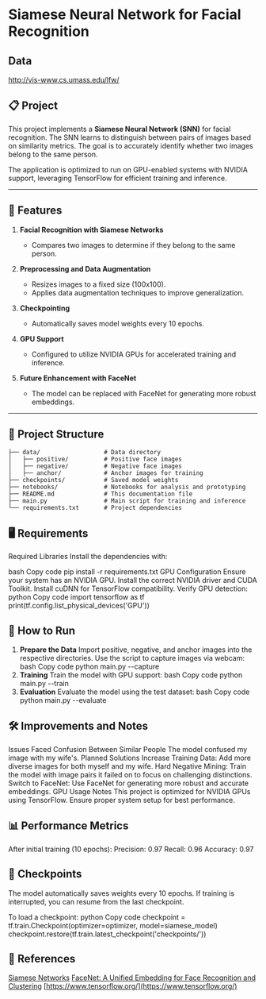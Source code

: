 
# Siamese Neural Network for Facial Recognition  

## Data 
http://vis-www.cs.umass.edu/lfw/

## 📋 Project  

This project implements a **Siamese Neural Network (SNN)** for facial recognition. The SNN learns to distinguish between pairs of images based on similarity metrics. The goal is to accurately identify whether two images belong to the same person.  

The application is optimized to run on GPU-enabled systems with NVIDIA support, leveraging TensorFlow for efficient training and inference.  

---

## 🚀 Features  
1. **Facial Recognition with Siamese Networks**  
   - Compares two images to determine if they belong to the same person.  

2. **Preprocessing and Data Augmentation**  
   - Resizes images to a fixed size (100x100).  
   - Applies data augmentation techniques to improve generalization.  

3. **Checkpointing**  
   - Automatically saves model weights every 10 epochs.  

4. **GPU Support**  
   - Configured to utilize NVIDIA GPUs for accelerated training and inference.  

5. **Future Enhancement with FaceNet**  
   - The model can be replaced with FaceNet for generating more robust embeddings.  

---

## 📁 Project Structure  
```plaintext
├── data/                  # Data directory
│   ├── positive/          # Positive face images
│   ├── negative/          # Negative face images
│   ├── anchor/            # Anchor images for training
├── checkpoints/           # Saved model weights
├── notebooks/             # Notebooks for analysis and prototyping
├── README.md              # This documentation file
├── main.py                # Main script for training and inference
└── requirements.txt       # Project dependencies
```

## 🖥️ Requirements
Required Libraries
Install the dependencies with:

bash
Copy code
pip install -r requirements.txt
GPU Configuration
Ensure your system has an NVIDIA GPU.
Install the correct NVIDIA driver and CUDA Toolkit.
Install cuDNN for TensorFlow compatibility.
Verify GPU detection:
python
Copy code
import tensorflow as tf
print(tf.config.list_physical_devices('GPU'))

## 🧪 How to Run
1. **Prepare the Data**
Import positive, negative, and anchor images into the respective directories.
Use the script to capture images via webcam:
bash
Copy code
python main.py --capture
2. **Training**
Train the model with GPU support:
bash
Copy code
python main.py --train
3. **Evaluation**
Evaluate the model using the test dataset:
bash
Copy code
python main.py --evaluate

## 🛠️ Improvements and Notes
Issues Faced
Confusion Between Similar People
The model confused my image with my wife's.
Planned Solutions
Increase Training Data:
Add more diverse images for both myself and my wife.
Hard Negative Mining:
Train the model with image pairs it failed on to focus on challenging distinctions.
Switch to FaceNet:
Use FaceNet for generating more robust and accurate embeddings.
GPU Usage Notes
This project is optimized for NVIDIA GPUs using TensorFlow. Ensure proper system setup for best performance.

## 📊 Performance Metrics
After initial training (10 epochs):
Precision: 0.97
Recall: 0.96
Accuracy: 0.97

## 📌 Checkpoints
The model automatically saves weights every 10 epochs. If training is interrupted, you can resume from the last checkpoint.

To load a checkpoint:
python
Copy code
checkpoint = tf.train.Checkpoint(optimizer=optimizer, model=siamese_model)
checkpoint.restore(tf.train.latest_checkpoint('checkpoints/'))

## 📖 References
[Siamese Networks](https://en.wikipedia.org/wiki/Siamese_neural_network)
[FaceNet: A Unified Embedding for Face Recognition and Clustering](https://arxiv.org/abs/1503.03832)
[https://www.tensorflow.org/](https://www.tensorflow.org/)